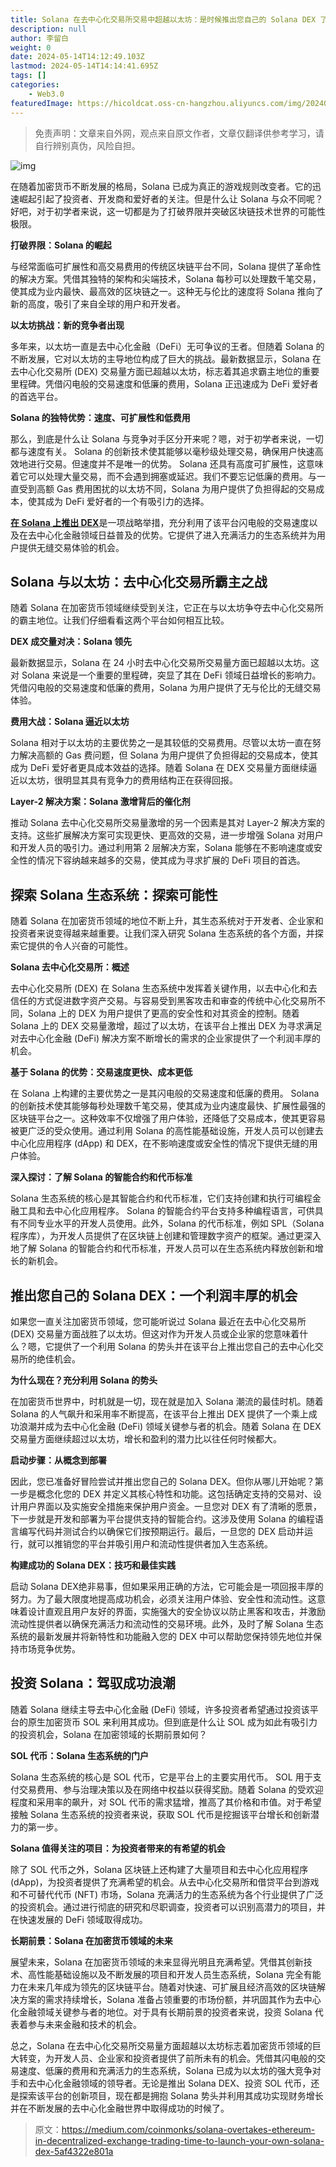 ```yaml
---
title: Solana 在去中心化交易所交易中超越以太坊：是时候推出您自己的 Solana DEX 了？
description: null
author: 李留白
weight: 0
date: 2024-05-14T14:12:49.103Z
lastmod: 2024-05-14T14:14:41.695Z
tags: []
categories:
    - Web3.0
featuredImage: https://hicoldcat.oss-cn-hangzhou.aliyuncs.com/img/202405142213050.jpeg
---
```


>免责声明：文章来自外网，观点来自原文作者，文章仅翻译供参考学习，请自行辨别真伪，风险自担。

![img](https://hicoldcat.oss-cn-hangzhou.aliyuncs.com/img/202405142213050.jpeg)

在随着加密货币不断发展的格局，Solana 已成为真正的游戏规则改变者。它的迅速崛起引起了投资者、开发商和爱好者的关注。但是什么让 Solana 与众不同呢？好吧，对于初学者来说，这一切都是为了打破界限并突破区块链技术世界的可能性极限。

**打破界限：Solana 的崛起**

与经常面临可扩展性和高交易费用的传统区块链平台不同，Solana 提供了革命性的解决方案。凭借其独特的架构和尖端技术，Solana 每秒可以处理数千笔交易，使其成为业内最快、最高效的区块链之一。这种无与伦比的速度将 Solana 推向了新的高度，吸引了来自全球的用户和开发者。

**以太坊挑战：新的竞争者出现**

多年来，以太坊一直是去中心化金融（DeFi）无可争议的王者。但随着 Solana 的不断发展，它对以太坊的主导地位构成了巨大的挑战。最新数据显示，Solana 在去中心化交易所 (DEX) 交易量方面已超越以太坊，标志着其追求霸主地位的重要里程碑。凭借闪电般的交易速度和低廉的费用，Solana 正迅速成为 DeFi 爱好者的首选平台。

**Solana 的独特优势：速度、可扩展性和低费用**

那么，到底是什么让 Solana 与竞争对手区分开来呢？嗯，对于初学者来说，一切都与速度有关。 Solana 的创新技术使其能够以毫秒级处理交易，确保用户快速高效地进行交易。但速度并不是唯一的优势。 Solana 还具有高度可扩展性，这意味着它可以处理大量交易，而不会遇到拥塞或延迟。我们不要忘记低廉的费用。与一直受到高额 Gas 费用困扰的以太坊不同，Solana 为用户提供了负担得起的交易成本，使其成为 DeFi 爱好者的一个有吸引力的选择。

[**在 Solana 上推出 DEX**](https://bit.ly/3DeBYdL)是一项战略举措，充分利用了该平台闪电般的交易速度以及在去中心化金融领域日益普及的优势。它提供了进入充满活力的生态系统并为用户提供无缝交易体验的机会。

## Solana 与以太坊：去中心化交易所霸主之战

随着 Solana 在加密货币领域继续受到关注，它正在与以太坊争夺去中心化交易所的霸主地位。让我们仔细看看这两个平台如何相互比较。

**DEX 成交量对决：Solana 领先**

最新数据显示，Solana 在 24 小时去中心化交易所交易量方面已超越以太坊。这对 Solana 来说是一个重要的里程碑，突显了其在 DeFi 领域日益增长的影响力。凭借闪电般的交易速度和低廉的费用，Solana 为用户提供了无与伦比的无缝交易体验。

**费用大战：Solana 逼近以太坊**

Solana 相对于以太坊的主要优势之一是其较低的交易费用。尽管以太坊一直在努力解决高额的 Gas 费问题，但 Solana 为用户提供了负担得起的交易成本，使其成为 DeFi 爱好者更具成本效益的选择。随着 Solana 在 DEX 交易量方面继续逼近以太坊，很明显其具有竞争力的费用结构正在获得回报。

**Layer-2 解决方案：Solana 激增背后的催化剂**

推动 Solana 去中心化交易所交易量激增的另一个因素是其对 Layer-2 解决方案的支持。这些扩展解决方案可实现更快、更高效的交易，进一步增强 Solana 对用户和开发人员的吸引力。通过利用第 2 层解决方案，Solana 能够在不影响速度或安全性的情况下容纳越来越多的交易，使其成为寻求扩展的 DeFi 项目的首选。

## 探索 Solana 生态系统：探索可能性

随着 Solana 在加密货币领域的地位不断上升，其生态系统对于开发者、企业家和投资者来说变得越来越重要。让我们深入研究 Solana 生态系统的各个方面，并探索它提供的令人兴奋的可能性。

**Solana 去中心化交易所：概述**

去中心化交易所 (DEX) 在 Solana 生态系统中发挥着关键作用，以去中心化和去信任的方式促进数字资产交易。与容易受到黑客攻击和审查的传统中心化交易所不同，Solana 上的 DEX 为用户提供了更高的安全性和对其资金的控制。随着 Solana 上的 DEX 交易量激增，超过了以太坊，在该平台上推出 DEX 为寻求满足对去中心化金融 (DeFi) 解决方案不断增长的需求的企业家提供了一个利润丰厚的机会。

**基于 Solana 的优势：交易速度更快、成本更低**

在 Solana 上构建的主要优势之一是其闪电般的交易速度和低廉的费用。 Solana 的创新技术使其能够每秒处理数千笔交易，使其成为业内速度最快、扩展性最强的区块链平台之一。这种效率不仅增强了用户体验，还降低了交易成本，使其更容易被更广泛的受众使用。通过利用 Solana 的高性能基础设施，开发人员可以创建去中心化应用程序 (dApp) 和 DEX，在不影响速度或安全性的情况下提供无缝的用户体验。

**深入探讨：了解 Solana 的智能合约和代币标准**

Solana 生态系统的核心是其智能合约和代币标准，它们支持创建和执行可编程金融工具和去中心化应用程序。 Solana 的智能合约平台支持多种编程语言，可供具有不同专业水平的开发人员使用。此外，Solana 的代币标准，例如 SPL（Solana 程序库），为开发人员提供了在区块链上创建和管理数字资产的框架。通过更深入地了解 Solana 的智能合约和代币标准，开发人员可以在生态系统内释放创新和增长的新机会。

## 推出您自己的 Solana DEX：一个利润丰厚的机会

如果您一直关注加密货币领域，您可能听说过 Solana 最近在去中心化交易所 (DEX) 交易量方面战胜了以太坊。但这对作为开发人员或企业家的您意味着什么？嗯，它提供了一个利用 Solana 的势头并在该平台上推出您自己的去中心化交易所的绝佳机会。

**为什么现在？充分利用 Solana 的势头**

在加密货币世界中，时机就是一切，现在就是加入 Solana 潮流的最佳时机。随着 Solana 的人气飙升和采用率不断提高，在该平台上推出 DEX 提供了一个乘上成功浪潮并成为去中心化金融 (DeFi) 领域关键参与者的机会。随着 Solana 在 DEX 交易量方面继续超过以太坊，增长和盈利的潜力比以往任何时候都大。

**启动步骤：从概念到部署**

因此，您已准备好冒险尝试并推出您自己的 Solana DEX。但你从哪儿开始呢？第一步是概念化您的 DEX 并定义其核心特性和功能。这包括确定支持的交易对、设计用户界面以及实施安全措施来保护用户资金。一旦您对 DEX 有了清晰的愿景，下一步就是开发和部署为平台提供支持的智能合约。这涉及使用 Solana 的编程语言编写代码并测试合约以确保它们按预期运行。最后，一旦您的 DEX 启动并运行，就可以推销您的平台并吸引用户和流动性提供者加入生态系统。

**构建成功的 Solana DEX：技巧和最佳实践**

启动 Solana DEX绝非易事，但如果采用正确的方法，它可能会是一项回报丰厚的努力。为了最大限度地提高成功机会，必须关注用户体验、安全性和流动性。这意味着设计直观且用户友好的界面，实施强大的安全协议以防止黑客和攻击，并激励流动性提供者以确保充满活力和流动性的交易环境。此外，及时了解 Solana 生态系统的最新发展并将新特性和功能融入您的 DEX 中可以帮助您保持领先地位并保持市场竞争优势。

## 投资 Solana：驾驭成功浪潮

随着 Solana 继续主导去中心化金融 (DeFi) 领域，许多投资者希望通过投资该平台的原生加密货币 SOL 来利用其成功。但到底是什么让 SOL 成为如此有吸引力的投资机会，Solana 在加密领域的长期前景如何？

**SOL 代币：Solana 生态系统的门户**

Solana 生态系统的核心是 SOL 代币，它是平台上的主要实用代币。 SOL 用于支付交易费用、参与治理决策以及在网络中权益以获得奖励。随着 Solana 的受欢迎程度和采用率的飙升，对 SOL 代币的需求猛增，推高了其价格和市值。对于希望接触 Solana 生态系统的投资者来说，获取 SOL 代币是挖掘该平台增长和创新潜力的第一步。

**Solana 值得关注的项目：为投资者带来的有希望的机会**

除了 SOL 代币之外，Solana 区块链上还构建了大量项目和去中心化应用程序 (dApp)，为投资者提供了充满希望的机会。从去中心化交易所和借贷平台到游戏和不可替代代币 (NFT) 市场，Solana 充满活力的生态系统为各个行业提供了广泛的投资机会。通过进行彻底的研究和尽职调查，投资者可以识别高潜力的项目，并在快速发展的 DeFi 领域取得成功。

**长期前景：Solana 在加密货币领域的未来**

展望未来，Solana 在加密货币领域的未来显得光明且充满希望。凭借其创新技术、高性能基础设施以及不断发展的项目和开发人员生态系统，Solana 完全有能力在未来几年成为领先的区块链平台。随着对快速、可扩展且经济高效的区块链解决方案的需求持续增长，Solana 准备占领重要的市场份额，并巩固其作为去中心化金融领域关键参与者的地位。对于具有长期前景的投资者来说，投资 Solana 代表着参与未来金融和技术的机会。

总之，Solana 在去中心化交易所交易量方面超越以太坊标志着加密货币领域的巨大转变，为开发人员、企业家和投资者提供了前所未有的机会。凭借其闪电般的交易速度、低廉的费用和充满活力的生态系统，Solana 已成为以太坊的强大竞争对手和去中心化金融领域的领导者。无论是推出 Solana DEX、投资 SOL 代币，还是探索该平台的创新项目，现在都是拥抱 Solana 势头并利用其成功实现财务增长并在不断发展的去中心化金融世界中取得成功的时候了。

> 原文：https://medium.com/coinmonks/solana-overtakes-ethereum-in-decentralized-exchange-trading-time-to-launch-your-own-solana-dex-5af4322e801a